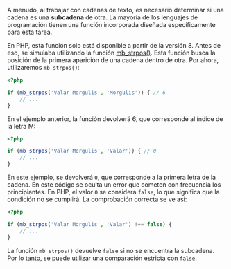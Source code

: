 A menudo, al trabajar con cadenas de texto, es necesario determinar si una cadena es una **subcadena** de otra. La mayoría de los lenguajes de programación tienen una función incorporada diseñada específicamente para esta tarea.

En PHP, esta función solo está disponible a partir de la versión 8. Antes de eso, se simulaba utilizando la función [mb_strpos()](https://php.net/manual/ru/function.mb-strpos.php). Esta función busca la posición de la primera aparición de una cadena dentro de otra. Por ahora, utilizaremos `mb_strpos()`:

```php
<?php

if (mb_strpos('Valar Morgulis', 'Morgulis')) { // 6
    // ...
}
```

En el ejemplo anterior, la función devolverá 6, que corresponde al índice de la letra M:

```php
<?php

if (mb_strpos('Valar Morgulis', 'Valar')) { // 0
    // ...
}
```

En este ejemplo, se devolverá `0`, que corresponde a la primera letra de la cadena. En este código se oculta un error que cometen con frecuencia los principiantes. En PHP, el valor `0` se considera `false`, lo que significa que la condición no se cumplirá. La comprobación correcta se ve así:

```php
<?php

if (mb_strpos('Valar Morgulis', 'Valar') !== false) {
    // ...
}
```

La función `mb_strpos()` devuelve `false` si no se encuentra la subcadena. Por lo tanto, se puede utilizar una comparación estricta con `false`.
